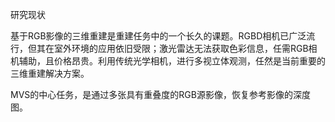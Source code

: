 研究现状

基于RGB影像的三维重建是重建任务中的一个长久的课题。RGBD相机已广泛流行，但其在室外环境的应用依旧受限；激光雷达无法获取色彩信息，任需RGB相机辅助，且价格昂贵。利用传统光学相机，进行多视立体观测，任然是当前重要的三维重建解决方案。



MVS的中心任务，是通过多张具有重叠度的RGB源影像，恢复参考影像的深度图。
